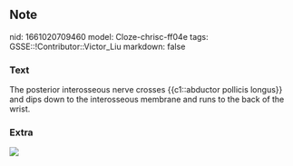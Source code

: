 ## Note
nid: 1661020709460
model: Cloze-chrisc-ff04e
tags: GSSE::!Contributor::Victor_Liu
markdown: false

### Text
The posterior interosseous nerve crosses {{c1::abductor pollicis longus}} and dips down to the interosseous membrane and runs to the back of the wrist.

### Extra
<img src="paste-c14a5871e8a1ebc4b3119a852bb2f453500e9486.jpg">
